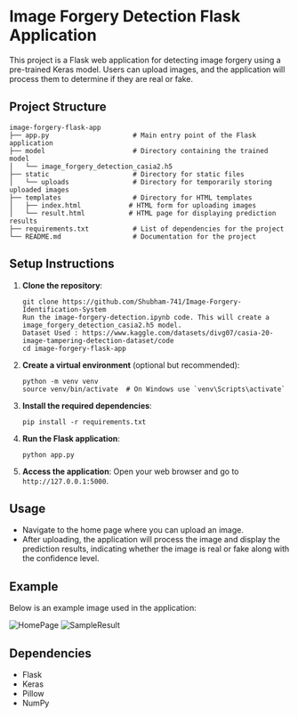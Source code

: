 # Image Forgery Detection Flask Application

This project is a Flask web application for detecting image forgery using a pre-trained Keras model. Users can upload images, and the application will process them to determine if they are real or fake.

## Project Structure

```
image-forgery-flask-app
├── app.py                     # Main entry point of the Flask application
├── model                      # Directory containing the trained model
│   └── image_forgery_detection_casia2.h5
├── static                     # Directory for static files
│   └── uploads                # Directory for temporarily storing uploaded images
├── templates                  # Directory for HTML templates
│   ├── index.html            # HTML form for uploading images
│   └── result.html           # HTML page for displaying prediction results
├── requirements.txt           # List of dependencies for the project
└── README.md                  # Documentation for the project
```

## Setup Instructions

1. **Clone the repository**:
   ```
   git clone https://github.com/Shubham-741/Image-Forgery-Identification-System
   Run the image-forgery-detection.ipynb code. This will create a image_forgery_detection_casia2.h5 model.
   Dataset Used : https://www.kaggle.com/datasets/divg07/casia-20-image-tampering-detection-dataset/code
   cd image-forgery-flask-app
   ```

2. **Create a virtual environment** (optional but recommended):
   ```
   python -m venv venv
   source venv/bin/activate  # On Windows use `venv\Scripts\activate`
   ```

3. **Install the required dependencies**:
   ```
   pip install -r requirements.txt
   ```

4. **Run the Flask application**:
   ```
   python app.py
   ```

5. **Access the application**:
   Open your web browser and go to `http://127.0.0.1:5000`.

## Usage

- Navigate to the home page where you can upload an image.
- After uploading, the application will process the image and display the prediction results, indicating whether the image is real or fake along with the confidence level.

## Example

Below is an example image used in the application:

![HomePage](static/images/HomePage.png)
![SampleResult](static/images/SampleResult.png)

## Dependencies

- Flask
- Keras
- Pillow
- NumPy